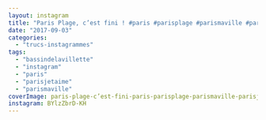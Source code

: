 ```yaml
---
layout: instagram
title: "Paris Plage, c’est fini ! #paris #parisplage #parismaville #parisjetaime #bassindelavillette"
date: "2017-09-03"
categories: 
  - "trucs-instagrammes"
tags: 
  - "bassindelavillette"
  - "instagram"
  - "paris"
  - "parisjetaime"
  - "parismaville"
coverImage: paris-plage-c’est-fini-paris-parisplage-parismaville-parisjetaime-bassindelavillette.jpg
instagram: BYlzZbrD-KH
---
```

